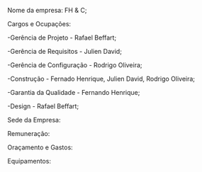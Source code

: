 

Nome da empresa: FH & C;

Cargos e Ocupações: 

-Gerência de Projeto - Rafael Beffart;

-Gerência de Requisitos - Julien David; 

-Gerência de Configuração - Rodrigo Oliveira; 

-Construção - Fernado Henrique, Julien David, Rodrigo Oliveira;

-Garantia da Qualidade - Fernando Henrique;

-Design - Rafael Beffart;

Sede da Empresa:

Remuneração:

Oraçamento e Gastos:

Equipamentos:
